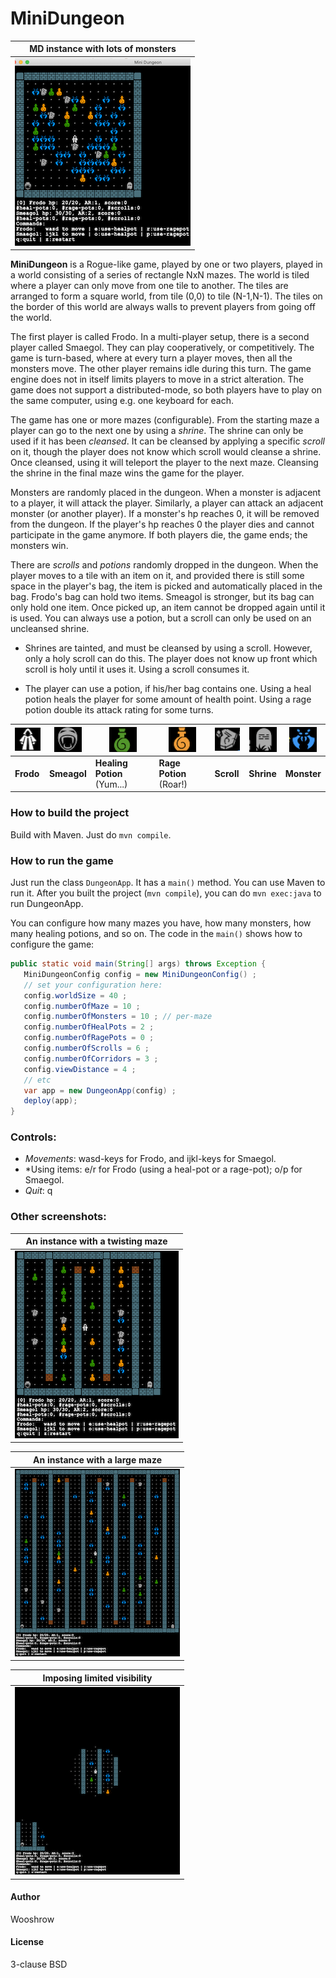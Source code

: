 # MiniDungeon

|  MD instance with lots of monsters |
|--|
|![screenshot-2](./assets/ss2.png)|

**MiniDungeon** is a Rogue-like game, played by one or two players, played in a world consisting of a series of rectangle NxN mazes. The world is tiled where a player can only move from one tile to another. The tiles are arranged to form a square world, from tile (0,0) to tile (N-1,N-1). The tiles on the border of this world are always walls to prevent players from going off the world.


The first player is called Frodo. In a multi-player setup, there is a second player called Smaegol. They can play cooperatively, or competitively. The game is turn-based, where at every turn a player moves, then all the monsters move. The other player remains idle during this turn. The game engine does not in itself limits players to move in a strict alteration. The game does not support a distributed-mode, so both players have to play on the same computer, using e.g. one keyboard for each.

The game has one or more mazes (configurable). From the starting maze a player can go to the next one by using a _shrine_. The shrine can only be used if it has been _cleansed_.
It can be cleansed by applying a specific _scroll_ on it, though the player does not know which scroll would cleanse a shrine. Once cleansed, using it will teleport the player
to the next maze. Cleansing the shrine in the final maze wins the game for the player.

Monsters are randomly placed in the dungeon. When a monster is adjacent to a player, it will attack the player. Similarly, a player can attack an adjacent monster (or
another player). If a monster's hp reaches 0, it will be removed from the dungeon.
If the player's hp reaches 0 the player dies and cannot participate in the game anymore. If both players die, the game ends; the monsters win.



There are _scrolls_ and _potions_ randomly dropped in the dungeon. When the player moves to a tile with an item on it, and provided there is still some space in the player's bag, the item is picked and automatically placed in the  bag. Frodo's bag can hold two items. Smeagol is stronger, but its bag can only hold one item. Once picked up, an item cannot be dropped again until it is used. You can always use a potion, but a scroll can only be used on an uncleansed shrine.

   * Shrines are tainted, and must be cleansed by using a scroll. However, only a holy scroll can do this. The player does not know up front which scroll is holy until it uses it. Using a scroll consumes it.

   * The player can use a potion, if his/her bag contains one. Using a heal potion heals the player for some amount of health point. Using a rage potion double its attack rating for some turns.

| ![Frodo](./assets/fr.png) | ![Smeagol](./assets/sm.png) | ![Heal-pot](./assets/hp.png) | ![Rage-pot](./assets/rp.png) | ![Scroll](./assets/sc.png) | ![Shrine](./assets/sh.png) | ![Monster](./assets/mo.png) |
|---|---|---|---|---|---|---|
| **Frodo** | **Smeagol** | **Healing Potion** (Yum...) | **Rage Potion** (Roar!) | **Scroll** | **Shrine** | **Monster** |

### How to build the project

Build with Maven. Just do `mvn compile`.

### How to run the game

Just run the class `DungeonApp`. It has a `main()` method. You can use Maven to run it. After you built the project (`mvn compile`), you can do `mvn exec:java` to run DungeonApp.

You can configure how many mazes you have, how many monsters, how many healing potions, and so on. The code in the `main()` shows how to configure the game:

```java
public static void main(String[] args) throws Exception {		
   MiniDungeonConfig config = new MiniDungeonConfig() ;
   // set your configuration here:
   config.worldSize = 40 ;
   config.numberOfMaze = 10 ;
   config.numberOfMonsters = 10 ; // per-maze
   config.numberOfHealPots = 2 ;
   config.numberOfRagePots = 0 ;
   config.numberOfScrolls = 6 ;
   config.numberOfCorridors = 3 ;
   config.viewDistance = 4 ;
   // etc
   var app = new DungeonApp(config) ;
   deploy(app);
}
```

### Controls:

  * *Movements*: wasd-keys for Frodo, and ijkl-keys for Smaegol.
  * *Using items: e/r for Frodo (using a heal-pot or a rage-pot); o/p for Smaegol.
  * *Quit*: q

### Other screenshots:

| An instance with a twisting maze |
|--|
| ![screenshot-1](./assets/ss1.png) |

| An instance with a large maze |
|--|
| ![screenshot-3](./assets/ss3.png) |

| Imposing limited visibility |
|---|
| ![screenshot-4](./assets/ss4.png) |


#### Author

Wooshrow

#### License

3-clause BSD
